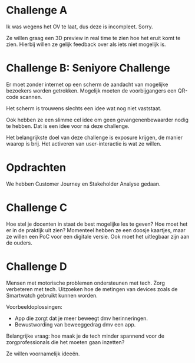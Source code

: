 # Challenge A
Ik was wegens het OV te laat, dus deze is incompleet. Sorry.

Ze willen graag een 3D preview in real time te zien hoe het eruit komt te zien. Hierbij willen ze gelijk feedback over als iets niet mogelijk is.

# Challenge B: Seniyore Challenge
Er moet zonder internet op een scherm de aandacht van mogelijke bezoekers worden getrokken. Mogelijk moeten de voorbijgangers een QR-code scannen.

Het scherm is trouwens slechts een idee wat nog niet vaststaat.

Ook hebben ze een slimme cel idee om geen gevangenenbewaarder nodig te hebben. Dat is een idee voor ná deze challenge.

Het belangrijkste doel van deze challenge is exposure krijgen, de manier waarop is brij. Het activeren van user-interactie is wat ze willen.

# Opdrachten
We hebben Customer Journey en Stakeholder Analyse gedaan.

# Challenge C
Hoe stel je docenten in staat de best mogelijke les te geven? Hoe moet het er in de praktijk uit zien? Momenteel hebben ze een doosje kaartjes, maar ze willen een PoC voor een digitale versie. Ook moet het uitlegbaar zijn aan de ouders.

# Challenge D
Mensen met motorische problemen ondersteunen met tech. Zorg verbeteren met tech. Uitzoeken hoe de metingen van devices zoals de Smartwatch gebruikt kunnen worden.

Voorbeeldoplossingen:

- App die zorgt dat je meer beweegt dmv herinneringen.
- Bewustwording van beweeggedrag dmv een app.

Belangrijke vraag: hoe maak je de tech minder spannend voor de zorgprofessionals die het moeten gaan inzetten?

Ze willen voornamelijk ideeën.
